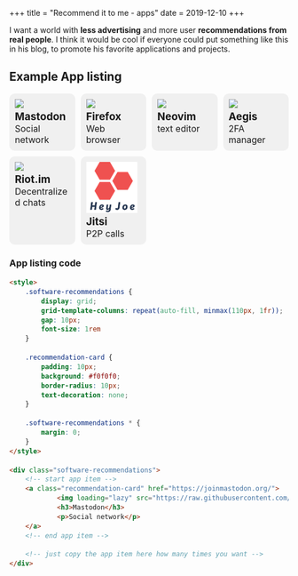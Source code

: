 +++
title = "Recommend it to me - apps"
date = 2019-12-10
+++

I want a world with **less advertising** and more user **recommendations from real people**.
I think it would be cool if everyone could put something like this in his blog,
to promote his favorite applications and projects.


## Example App listing

<style>
		.software-recommendations {
			display: grid;
			grid-template-columns: repeat(auto-fill, minmax(110px, 1fr));
			gap: 10px;
			font-size: 1rem
		}

		.recommendation-card {
			padding: 10px;
			background: #f0f0f0;
			border-radius: 10px;
			text-decoration: none;
		}

		.software-recommendations * {
			margin: 0;
		}
</style>
<div class="software-recommendations">
	<a class="recommendation-card" href="https://joinmastodon.org/">
			<img loading="lazy" src="https://raw.githubusercontent.com/tootsuite/mastodon/master/public/android-chrome-192x192.png">
			<h3>Mastodon</h3>
			<p>Social network</p>
	</a>
	<a class="recommendation-card" href="https://www.mozilla.org/en-US/firefox/new/">
			<img loading="lazy" src="https://upload.wikimedia.org/wikipedia/commons/thumb/a/a0/Firefox_logo%2C_2019.svg/1200px-Firefox_logo%2C_2019.svg.png">
			<h3>Firefox</h3>
			<p>Web browser</p>
	</a>
	<a class="recommendation-card" href="https://neovim.io/">
			<img loading="lazy" src="https://avatars2.githubusercontent.com/u/6471485?s=200&v=4">
			<h3>Neovim</h3>
			<p>text editor</p>
	</a>
	<a class="recommendation-card" href="https://getaegis.app/">
			<img loading="lazy" src="https://getaegis.app/dist/images/icon.png">
			<h3>Aegis</h3>
			<p>2FA manager</p>
	</a>
	<a class="recommendation-card" href="https://about.riot.im/">
			<img loading="lazy" src="https://riot.im/app/welcome/images/logo.svg">
			<h3>Riot.im</h3>
			<p>Decentralized chats</p>
	</a>
	<a class="recommendation-card" href="https://meet.jit.si/">
		<img loading="lazy" src="https://raw.githubusercontent.com/jitsi/jitsi-meet/master/images/apple-touch-icon.png">
		<h3>Jitsi</h3>
		<p>P2P calls</p>
	</a>
	
</div>

### App listing code
```html
<style>
	.software-recommendations {
		display: grid;
		grid-template-columns: repeat(auto-fill, minmax(110px, 1fr));
		gap: 10px;
		font-size: 1rem
	}

	.recommendation-card {
		padding: 10px;
		background: #f0f0f0;
		border-radius: 10px;
		text-decoration: none;
	}

	.software-recommendations * {
		margin: 0;
	}
</style>

<div class="software-recommendations">
	<!-- start app item -->
	<a class="recommendation-card" href="https://joinmastodon.org/">
	        <img loading="lazy" src="https://raw.githubusercontent.com/tootsuite/mastodon/master/public/android-chrome-192x192.png">
	        <h3>Mastodon</h3>
	        <p>Social network</p>
	</a>
	<!-- end app item -->

	<!-- just copy the app item here how many times you want -->
</div>

```